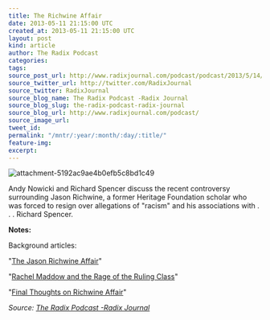 ```yaml
---
title: The Richwine Affair
date: 2013-05-11 21:15:00 UTC
created_at: 2013-05-11 21:15:00 UTC
layout: post
kind: article
author: The Radix Podcast
categories: 
tags: 
source_post_url: http://www.radixjournal.com/podcast/podcast/2013/5/14/the-richwine-affiar
source_twitter_url: http://twitter.com/RadixJournal
source_twitter: RadixJournal
source_blog_name: The Radix Podcast -Radix Journal
source_blog_slug: the-radix-podcast-radix-journal
source_blog_url: http://www.radixjournal.com/podcast/
source_image_url: 
tweet_id: 
permalink: "/mntr/:year/:month/:day/:title/"
feature-img: 
excerpt: 
---
```

<img class="thumb-image" alt="attachment-5192ac9ae4b0efb5c8bd1c49" src="https://static1.squarespace.com/static/51c946cde4b0f05142538988/5298e223e4b008c3d680f470/5298e25be4b008c3d680f6c8/1385751299683/Witch-Trial.jpg?format=1000w">
          
        

        

      
    
    
  






<p>Andy Nowicki and Richard Spencer discuss the recent controversy surrounding Jason Richwine, a former Heritage Foundation scholar who was forced to resign over allegations of "racism" and his associations with . . . Richard Spencer. </p><p><strong>Notes: </strong></p><p>Background articles:</p><p>"<a href="http://www.npiamerica.org/uncategorized/the-jason-richwine-affair/">The Jason Richwine Affair</a>"</p><p>"<a href="http://www.npiamerica.org/uncategorized/rachel-maddow-and-the-rage-of-ruling-class/">Rachel Maddow and the Rage of the Ruling Class</a>"</p><p>"<a href="http://www.npiamerica.org/blog/final-thoughts-on-the-richwine-affair-video/">Final Thoughts on Richwine Affair</a>"</p><div class="">
    <i>Source: <a href="http://www.radixjournal.com/podcast/">The Radix Podcast -Radix Journal</a></i>
</div>
